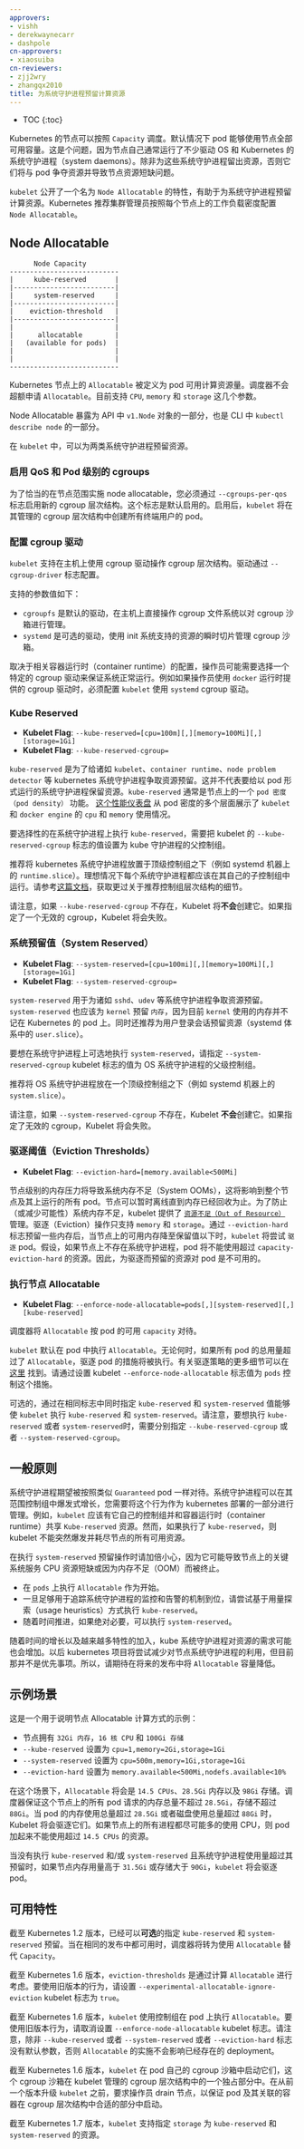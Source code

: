 ```yaml
---
approvers:
- vishh
- derekwaynecarr
- dashpole
cn-approvers:
- xiaosuiba
cn-reviewers:
- zjj2wry
- zhangqx2010
title: 为系统守护进程预留计算资源
---
```



* TOC
{:toc}


Kubernetes 的节点可以按照 `Capacity` 调度。默认情况下 pod 能够使用节点全部可用容量。这是个问题，因为节点自己通常运行了不少驱动 OS 和 Kubernetes 的系统守护进程（system daemons）。除非为这些系统守护进程留出资源，否则它们将与 pod 争夺资源并导致节点资源短缺问题。


`kubelet` 公开了一个名为 `Node Allocatable` 的特性，有助于为系统守护进程预留计算资源。Kubernetes 推荐集群管理员按照每个节点上的工作负载密度配置 `Node Allocatable`。


## Node Allocatable

```text
      Node Capacity
---------------------------
|     kube-reserved       |
|-------------------------|
|     system-reserved     |
|-------------------------|
|    eviction-threshold   |
|-------------------------|
|                         |
|      allocatable        |
|   (available for pods)  |
|                         |
|                         |
---------------------------
```


Kubernetes 节点上的 `Allocatable` 被定义为 pod 可用计算资源量。调度器不会超额申请  `Allocatable`。目前支持 `CPU`, `memory` 和 `storage` 这几个参数。


Node Allocatable 暴露为 API 中 `v1.Node` 对象的一部分，也是 CLI 中 `kubectl describe node` 的一部分。


在 `kubelet` 中，可以为两类系统守护进程预留资源。


### 启用 QoS 和 Pod 级别的 cgroups


为了恰当的在节点范围实施 node allocatable，您必须通过 `--cgroups-per-qos` 标志启用新的 cgroup 层次结构。这个标志是默认启用的。启用后，`kubelet` 将在其管理的 cgroup 层次结构中创建所有终端用户的 pod。


### 配置 cgroup 驱动


`kubelet` 支持在主机上使用 cgroup 驱动操作 cgroup 层次结构。驱动通过 `--cgroup-driver` 标志配置。


支持的参数值如下：

* `cgroupfs` 是默认的驱动，在主机上直接操作 cgroup 文件系统以对 cgroup 沙箱进行管理。
* `systemd` 是可选的驱动，使用 init 系统支持的资源的瞬时切片管理 cgroup 沙箱。


取决于相关容器运行时（container runtime）的配置，操作员可能需要选择一个特定的 cgroup 驱动来保证系统正常运行。例如如果操作员使用 `docker` 运行时提供的 cgroup 驱动时，必须配置 `kubelet` 使用 `systemd` cgroup 驱动。


### Kube Reserved

- **Kubelet Flag**: `--kube-reserved=[cpu=100m][,][memory=100Mi][,][storage=1Gi]`
- **Kubelet Flag**: `--kube-reserved-cgroup=`


`kube-reserved` 是为了给诸如 `kubelet`、`container runtime`、`node problem detector` 等 kubernetes 系统守护进程争取资源预留。这并不代表要给以 pod 形式运行的系统守护进程保留资源。`kube-reserved` 通常是节点上的一个 `pod 密度（pod density）` 功能。 [这个性能仪表盘](http://node-perf-dash.k8s.io/#/builds) 从 pod 密度的多个层面展示了 `kubelet` 和 `docker engine` 的 `cpu` 和 `memory` 使用情况。


要选择性的在系统守护进程上执行 `kube-reserved`，需要把  kubelet 的 `--kube-reserved-cgroup` 标志的值设置为 kube 守护进程的父控制组。


推荐将 kubernetes 系统守护进程放置于顶级控制组之下（例如 systemd 机器上的 `runtime.slice`）。理想情况下每个系统守护进程都应该在其自己的子控制组中运行。请参考[这篇文档](https://git.k8s.io/community/contributors/design-proposals/node-allocatable.md#recommended-cgroups-setup)，获取更过关于推荐控制组层次结构的细节。


请注意，如果 `--kube-reserved-cgroup` 不存在，Kubelet 将**不会**创建它。如果指定了一个无效的 cgroup，Kubelet 将会失败。


### 系统预留值（System Reserved）

- **Kubelet Flag**: `--system-reserved=[cpu=100mi][,][memory=100Mi][,][storage=1Gi]`
- **Kubelet Flag**: `--system-reserved-cgroup=`


`system-reserved` 用于为诸如 `sshd`、`udev` 等系统守护进程争取资源预留。`system-reserved` 也应该为 `kernel` 预留 `内存`，因为目前 `kernel` 使用的内存并不记在 Kubernetes 的 pod 上。同时还推荐为用户登录会话预留资源（systemd 体系中的 `user.slice`）。


要想在系统守护进程上可选地执行 `system-reserved`，请指定 `--system-reserved-cgroup` kubelet 标志的值为 OS 系统守护进程的父级控制组。


推荐将 OS 系统守护进程放在一个顶级控制组之下（例如 systemd 机器上的`system.slice`）。


请注意，如果 `--system-reserved-cgroup` 不存在，Kubelet **不会**创建它。如果指定了无效的 cgroup，Kubelet 将会失败。


### 驱逐阈值（Eviction Thresholds）

- **Kubelet Flag**: `--eviction-hard=[memory.available<500Mi]`


节点级别的内存压力将导致系统内存不足（System OOMs），这将影响到整个节点及其上运行的所有 pod。节点可以暂时离线直到内存已经回收为止。为了防止（或减少可能性）系统内存不足，kubelet 提供了 [`资源不足（Out of Resource）`](./out-of-resource.md) 管理。驱逐（Eviction）操作只支持  `memory` 和 `storage`。通过 `--eviction-hard` 标志预留一些内存后，当节点上的可用内存降至保留值以下时，`kubelet` 将尝试 `驱逐` pod。假设，如果节点上不存在系统守护进程，pod 将不能使用超过 `capacity-eviction-hard` 的资源。因此，为驱逐而预留的资源对 pod 是不可用的。


### 执行节点 Allocatable

- **Kubelet Flag**: `--enforce-node-allocatable=pods[,][system-reserved][,][kube-reserved]`


调度器将 `Allocatable` 按 pod 的可用 `capacity` 对待。


`kubelet` 默认在 pod 中执行 `Allocatable`。无论何时，如果所有 pod 的总用量超过了 `Allocatable`，驱逐 pod 的措施将被执行。有关驱逐策略的更多细节可以在 [这里](./out-of-resource.md#eviction-policy) 找到。请通过设置 kubelet `--enforce-node-allocatable` 标志值为 `pods` 控制这个措施。


可选的，通过在相同标志中同时指定 `kube-reserved` 和 `system-reserved` 值能够使 `kubelet` 执行 `kube-reserved` 和 `system-reserved`。请注意，要想执行 `kube-reserved` 或者 `system-reserved`时，需要分别指定 `--kube-reserved-cgroup` 或者 `--system-reserved-cgroup`。


## 一般原则


系统守护进程期望被按照类似 `Guaranteed` pod 一样对待。系统守护进程可以在其范围控制组中爆发式增长，您需要将这个行为作为 kubernetes 部署的一部分进行管理。例如，`kubelet` 应该有它自己的控制组并和容器运行时（container runtime）共享 `Kube-reserved` 资源。然而，如果执行了 `kube-reserved`，则 kubelet 不能突然爆发并耗尽节点的所有可用资源。


在执行 `system-reserved` 预留操作时请加倍小心，因为它可能导致节点上的关键系统服务 CPU 资源短缺或因为内存不足（OOM）而被终止。


* 在 `pods` 上执行 `Allocatable` 作为开始。
* 一旦足够用于追踪系统守护进程的监控和告警的机制到位，请尝试基于用量探索（usage heuristics）方式执行 `kube-reserved`。
* 随着时间推进，如果绝对必要，可以执行 `system-reserved`。


随着时间的增长以及越来越多特性的加入，kube 系统守护进程对资源的需求可能也会增加。以后 kubernetes 项目将尝试减少对节点系统守护进程的利用，但目前那并不是优先事项。所以，请期待在将来的发布中将 `Allocatable` 容量降低。


## 示例场景


这是一个用于说明节点 Allocatable 计算方式的示例：


* 节点拥有 `32Gi 内存`，`16 核 CPU` 和 `100Gi 存储`
* `--kube-reserved` 设置为 `cpu=1,memory=2Gi,storage=1Gi`
* `--system-reserved` 设置为 `cpu=500m,memory=1Gi,storage=1Gi`
* `--eviction-hard` 设置为 `memory.available<500Mi,nodefs.available<10%` 


在这个场景下，`Allocatable` 将会是 `14.5 CPUs`、`28.5Gi` 内存以及 `98Gi` 存储。调度器保证这个节点上的所有 pod 请求的内存总量不超过 `28.5Gi`，存储不超过 `88Gi`。当 pod 的内存使用总量超过 `28.5Gi` 或者磁盘使用总量超过 `88Gi` 时，Kubelet 将会驱逐它们。如果节点上的所有进程都尽可能多的使用 CPU，则 pod 加起来不能使用超过 `14.5 CPUs` 的资源。


当没有执行 `kube-reserved` 和/或 `system-reserved` 且系统守护进程使用量超过其预留时，如果节点内存用量高于 `31.5Gi` 或存储大于 `90Gi`，`kubelet` 将会驱逐 pod。


## 可用特性


截至 Kubernetes 1.2 版本，已经可以**可选**的指定 `kube-reserved` 和 `system-reserved` 预留。当在相同的发布中都可用时，调度器将转为使用 `Allocatable` 替代 `Capacity`。


截至 Kubernetes 1.6 版本，`eviction-thresholds` 是通过计算 `Allocatable` 进行考虑。要使用旧版本的行为，请设置 `--experimental-allocatable-ignore-eviction` kubelet 标志为 `true`。


截至 Kubernetes 1.6 版本，`kubelet` 使用控制组在 pod 上执行 `Allocatable`。要使用旧版本行为，请取消设置 `--enforce-node-allocatable` kubelet 标志。请注意，除非 `--kube-reserved` 或者 `--system-reserved` 或者 `--eviction-hard` 标志没有默认参数，否则 `Allocatable` 的实施不会影响已经存在的 deployment。


截至 Kubernetes 1.6 版本，`kubelet` 在 pod 自己的 cgroup 沙箱中启动它们，这个 cgroup 沙箱在 kubelet 管理的 cgroup 层次结构中的一个独占部分中。在从前一个版本升级 `kubelet` 之前，要求操作员 drain 节点，以保证 pod 及其关联的容器在 cgroup 层次结构中合适的部分中启动。


截至 Kubernetes 1.7 版本，`kubelet` 支持指定 `storage` 为 `kube-reserved` 和 `system-reserved` 的资源。
